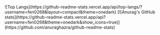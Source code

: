 <p align="left"> 
![Top Langs](https://github-readme-stats.vercel.app/api/top-langs/?username=fen0268&layout=compact&theme=onedark)
[![Anurag's GitHub stats](https://github-readme-stats.vercel.app/api?username=fen0268&theme=onedark&show_icons=true)](https://github.com/anuraghazra/github-readme-stats)
</p>
